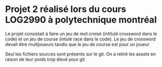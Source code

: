 <h1> Projet 2 réalisé lors du cours LOG2990 à polytechnique montréal </h1>

<p>Le projet consistait à faire un jeu de mot croisé (intitulé crossword dans le code) et un jeu de course (intulé race dans le code). Le jeu de crossword devait être multijoueurs tandis que le jeu de course est pour un joueur</p>


<p> Seul les fichiers sources sont présents sur le git. On a retiré les assets en raison de leur poids trop élevé pour git <p>
